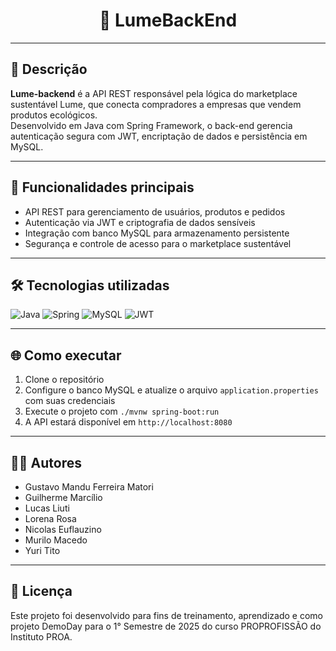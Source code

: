 <div align="center">
  <h1>📁 LumeBackEnd</h1>
</div>

---

## 📖 Descrição

**Lume-backend** é a API REST responsável pela lógica do marketplace sustentável Lume, que conecta compradores a empresas que vendem produtos ecológicos.  
Desenvolvido em Java com Spring Framework, o back-end gerencia autenticação segura com JWT, encriptação de dados e persistência em MySQL.

---

## 🚀 Funcionalidades principais

- API REST para gerenciamento de usuários, produtos e pedidos  
- Autenticação via JWT e criptografia de dados sensíveis  
- Integração com banco MySQL para armazenamento persistente  
- Segurança e controle de acesso para o marketplace sustentável

---

## 🛠️ Tecnologias utilizadas

![Java](https://img.shields.io/badge/Java-007396?style=for-the-badge&logo=java&logoColor=white) ![Spring](https://img.shields.io/badge/Spring-6DB33F?style=for-the-badge&logo=spring&logoColor=white) ![MySQL](https://img.shields.io/badge/MySQL-4479A1?style=for-the-badge&logo=mysql&logoColor=white) ![JWT](https://img.shields.io/badge/JWT-000000?style=for-the-badge&logo=JSON%20web%20tokens)

---

## 🌐 Como executar

1. Clone o repositório  
2. Configure o banco MySQL e atualize o arquivo `application.properties` com suas credenciais  
3. Execute o projeto com `./mvnw spring-boot:run`  
4. A API estará disponível em `http://localhost:8080`

---

## 👨‍💻 Autores

- Gustavo Mandu Ferreira Matori
- Guilherme Marcílio
- Lucas Liuti
- Lorena Rosa
- Nicolas Euflauzino
- Murilo Macedo
- Yuri Tito

---

## 📄 Licença

Este projeto foi desenvolvido para fins de treinamento, aprendizado e como projeto DemoDay para o 1° Semestre de 2025 do curso PROPROFISSÃO do Instituto PROA.

